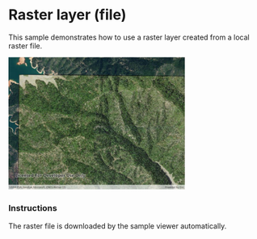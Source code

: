 # Raster layer (file)

This sample demonstrates how to use a raster layer created from a local raster file.

<img src="RasterLayerFile.jpg" width="350"/>

### Instructions

The raster file is downloaded by the sample viewer automatically.